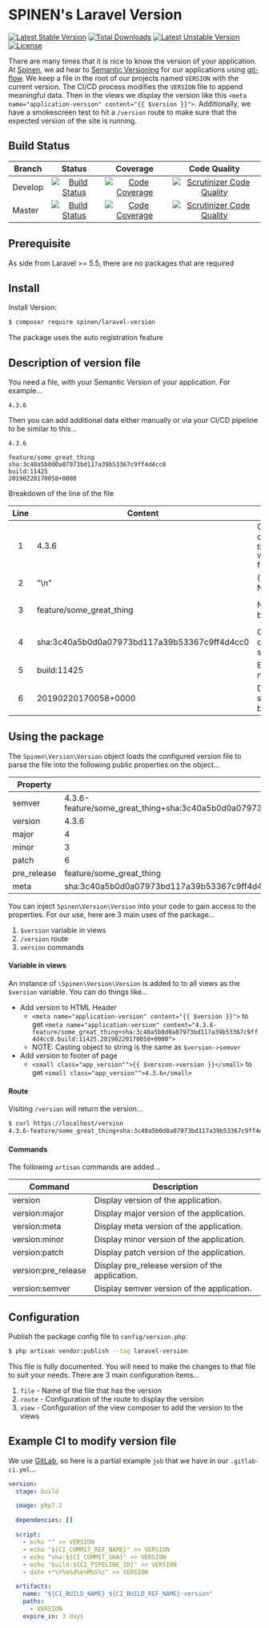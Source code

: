 # SPINEN's Laravel Version

[![Latest Stable Version](https://poser.pugx.org/spinen/laravel-version/v/stable)](https://packagist.org/packages/spinen/laravel-version)
[![Total Downloads](https://poser.pugx.org/spinen/laravel-version/downloads)](https://packagist.org/packages/spinen/laravel-version)
[![Latest Unstable Version](https://poser.pugx.org/spinen/laravel-version/v/unstable)](https://packagist.org/packages/spinen/laravel-version)
[![License](https://poser.pugx.org/spinen/laravel-version/license)](https://packagist.org/packages/spinen/laravel-version)

There are many times that it is nice to know the version of your application.  At [Spinen](https://spinen.com), we ad hear to [Semantic Versioning](https://semver.org) for our applications using [git-flow](https://github.com/nvie/gitflow).  We keep a file in the root of our projects named `VERSION` with the current version. The CI/CD process modifies the `VERSION` file to append meaningful data. Then in the views we display the version like this `<meta name="application-version" content="{{ $version }}">`. Additionally, we have a smokescreen test to hit a `/version` route to make sure that the expected version of the site is running.

## Build Status

| Branch | Status | Coverage | Code Quality |
| ------ | :----: | :------: | :----------: |
| Develop | [![Build Status](https://travis-ci.org/spinen/laravel-version.svg?branch=develop)](https://travis-ci.org/spinen/laravel-version) | [![Code Coverage](https://scrutinizer-ci.com/g/spinen/laravel-version/badges/coverage.png?b=develop)](https://scrutinizer-ci.com/g/spinen/laravel-version/?branch=develop) | [![Scrutinizer Code Quality](https://scrutinizer-ci.com/g/spinen/laravel-version/badges/quality-score.png?b=develop)](https://scrutinizer-ci.com/g/spinen/laravel-version/?branch=develop) |
| Master | [![Build Status](https://travis-ci.org/spinen/laravel-version.svg?branch=master)](https://travis-ci.org/spinen/laravel-version) | [![Code Coverage](https://scrutinizer-ci.com/g/spinen/laravel-version/badges/coverage.png?b=develop)](https://scrutinizer-ci.com/g/spinen/laravel-version/?branch=develop) | [![Scrutinizer Code Quality](https://scrutinizer-ci.com/g/spinen/laravel-version/badges/quality-score.png?b=master)](https://scrutinizer-ci.com/g/spinen/laravel-version/?branch=master) |

## Prerequisite

As side from Laravel >= 5.5, there are no packages that are required

## Install

Install Version:

```bash
$ composer require spinen/laravel-version
```

The package uses the auto registration feature

## Description of version file

You need a file, with your Semantic Version of your application. For example...

```text
4.3.6
```

Then you can add additional data either manually or via your CI/CD pipeline to be similar to this...

```text
4.3.6

feature/some_great_thing
sha:3c40a5b0d0a07973bd117a39b53367c9ff4d4cc0
build:11425
20190220170058+0000
```

Breakdown of the line of the file

| Line | Content | Source | Purpose |
| :----: | ------ | ------ | ------ |
| 1 | 4.3.6 | Original content in the `VERSION` file | Spilt on `.` to get `major`, `minor`, `patch` |
| 2 | "\n" | (Optional) New line | Readability |
| 3 | feature/some_great_thing | Name of branch | Becomes the `pre_release` |
| 4 | sha:3c40a5b0d0a07973bd117a39b53367c9ff4d4cc0 | Git commit sha | Part of `meta` |
| 5 | build:11425 | Build number | Part of `meta` |
| 6 | 20190220170058+0000 | Datetime stamp of build | Part of `meta` |

## Using the package

The `Spinen\Version\Version` object loads the configured version file to parse the file into the following public properties on the object...

| Property | Example |
| ------ | ------ |
| semver | 4.3.6-feature/some_great_thing+sha:3c40a5b0d0a07973bd117a39b53367c9ff4d4cc0.build:11425.20190220170058+0000 |
| version | 4.3.6 |
| major | 4 |
| minor | 3 |
| patch | 6 |
| pre_release | feature/some_great_thing |
| meta | sha:3c40a5b0d0a07973bd117a39b53367c9ff4d4cc0.build:11425.20190220170058+0000 |

You can inject `Spinen\Version\Version` into your code to gain access to the properties.  For our use, here are 3 main uses of the package...

1. `$version` variable in views
2. `/version` route
3. `version` commands

#### Variable in views

An instance of `\Spinen\Version\Version` is added to to all views as the `$version` variable. You can do things like...

* Add version to HTML Header
    * `<meta name="application-version" content="{{ $version }}">` to get `<meta name="application-version" content="4.3.6-feature/some_great_thing+sha:3c40a5b0d0a07973bd117a39b53367c9ff4d4cc0.build:11425.20190220170058+0000">`
    * NOTE: Casting object to string is the same as `$version->semver`
* Add version to footer of page
    * `<small class="app_version"">{{ $version->version }}</small>` to get `<small class="app_version"">4.3.6</small>`
   
#### Route

Visiting `/version` will return the version...

```bash
$ curl https://localhost/version
4.3.6-feature/some_great_thing+sha:3c40a5b0d0a07973bd117a39b53367c9ff4d4cc0.build:11425.20190220170058+0000
```

#### Commands

The following `artisan` commands are added...

| Command | Description |
| ------ | ------ |
|  version | Display version of the application. |
|  version:major | Display major version of the application. |
|  version:meta | Display meta version of the application. |
|  version:minor | Display minor version of the application. |
|  version:patch | Display patch version of the application. |
|  version:pre_release | Display pre_release version of the application. |
|  version:semver | Display semver version of the application. |

## Configuration

Publish the package config file to `config/version.php`:

```bash
$ php artisan vendor:publish --tag laravel-version
```

This file is fully documented.  You will need to make the changes to that file to suit your needs. There are 3 main configuration items...

1. `file` - Name of the file that has the version
2. `route` - Configuration of the route to display the version
3. `view` - Configuration of the view composer to add the version to the views

## Example CI to modify version file

We use [GitLab](https://about.gitlab.com), so here is a partial example `job` that we have in our `.gitlab-ci.yml`...

```yaml
version:
  stage: build

  image: php7.2

  dependencies: []

  script:
    - echo "" >> VERSION
    - echo "${CI_COMMIT_REF_NAME}" >> VERSION
    - echo "sha:${CI_COMMIT_SHA}" >> VERSION
    - echo "build:${CI_PIPELINE_ID}" >> VERSION
    - date +"%Y%m%d%k%M%S%z" >> VERSION

  artifacts:
    name: "${CI_BUILD_NAME}_${CI_BUILD_REF_NAME}-version"
    paths:
      - VERSION
    expire_in: 3 days
```
